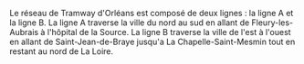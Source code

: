 Le réseau de Tramway d'Orléans est composé de deux lignes : la ligne A et la ligne B.
La ligne A traverse la ville du nord au sud en allant de Fleury-les-Aubrais à l'hôpital de la Source.
La ligne B traverse la ville de l'est à l'ouest en allant de Saint-Jean-de-Braye jusqu'a La Chapelle-Saint-Mesmin tout en restant au nord de La Loire.
